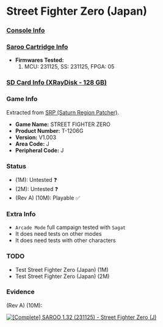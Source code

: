# Street Fighter Zero (Japan)

### [Console Info](../../../../Info/Consoles/VA13/README.md)

### [Saroo Cartridge Info](../../../../Info/Cartridges/RetroGameParadiseStore/1.32F/README.md)

- <b>Firmwares Tested:</b>
  1. MCU: 231125, SS: 231125, FPGA: 05

### [SD Card Info (XRayDisk - 128 GB)](../../../../Info/SdCards/XRayDisk/128GB/fat32/README.md)

### Game Info

Extracted from [SRP (Saturn Region Patcher)](https://segaxtreme.net/resources/saturn-region-patcher.81/download).

- <b>Game Name:</b> STREET FIGHTER ZERO
- <b>Product Number:</b> T-1206G
- <b>Version:</b> V1.003
- <b>Area Code:</b> J
- <b>Peripheral Code:</b> J

### Status

- (1M): Untested :question:
- (2M): Untested :question:
- (Rev A) (10M): Playable :white_check_mark:

### Extra Info

- `Arcade Mode` full campaign tested with `Sagat`
- It does need tests on other modes
- It does need tests with other characters

### TODO

- Test Street Fighter Zero (Japan) (1M)
- Test Street Fighter Zero (Japan) (2M)

### Evidence

(Rev A) (10M):

[![[Complete] SAROO 1.32 (231125) - Street Fighter Zero (J)](https://img.youtube.com/vi/-Lj6OzJ24Ic/0.jpg)](https://www.youtube.com/watch?v=-Lj6OzJ24Ic)
